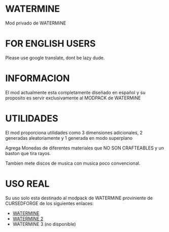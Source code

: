 # WATERMINE
Mod privado de WATERMiNE

# FOR ENGLISH USERS
Please use google translate, dont be lazy dude.

# INFORMACION
El mod actualmente esta completamente diseñado en español y
su proposito es servir exclusivamente al MODPACK de WATERMiNE

# UTILIDADES
El mod proporciona utilidades como 3 dimensiones adicionales,
2 generadas aleatoriamente y 1 generada en modo superplano

Agrega Monedas de diferentes materiales que NO SON CRAFTEABLES
y un baston que tira rayos.

Tambien mete discos de musica con musica poco convencional.

# USO REAL
Su uso solo esta destinado al modpack de WATERMiNE 
proviniente de CURSEDFORGE de los siguientes enlaces:
- [WATERMINE](https://www.curseforge.com/minecraft/modpacks/watermine)
- [WATERMINE 2](https://www.curseforge.com/minecraft/modpacks/watermine-2)
- WATERMINE 3 (no disponible)